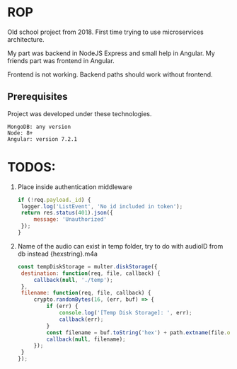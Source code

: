 # ROP

Old school project from 2018. First time trying to use microservices architecture.

My part was backend in NodeJS Express and small help in Angular.
My friends part was frontend in Angular.

Frontend is not working. Backend paths should work without frontend.

## Prerequisites

Project was developed under these technologies.

```
MongoDB: any version
Node: 8+
Angular: version 7.2.1
```

# TODOS:

1. Place inside authentication middleware

   ```javascript
   if (!req.payload._id) {
   	logger.log('ListEvent', 'No id included in token');
   	return res.status(401).json({
   		message: 'Unauthorized'
   	});
   }
   ```

2. Name of the audio can exist in temp folder, try to do with audioID from db instead {hexstring}.m4a
   ```javascript
   const tempDiskStorage = multer.diskStorage({
   	destination: function(req, file, callback) {
   		callback(null, './temp');
   	},
   	filename: function(req, file, callback) {
   		crypto.randomBytes(16, (err, buf) => {
   			if (err) {
   				console.log('[Temp Disk Storage]: ', err);
   				callback(err);
   			}
   			const filename = buf.toString('hex') + path.extname(file.originalname);
   			callback(null, filename);
   		});
   	}
   });
   ```
